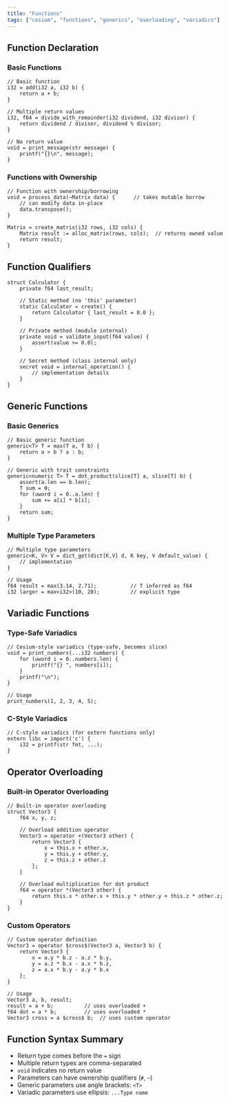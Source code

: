 ```yaml
---
title: "Functions"
tags: ["cesium", "functions", "generics", "overloading", "variadics"]
---
```


## Function Declaration

### Basic Functions

```cesium
// Basic function
i32 = add(i32 a, i32 b) {
    return a + b;
}

// Multiple return values
i32, f64 = divide_with_remainder(i32 dividend, i32 divisor) {
    return dividend / divisor, dividend % divisor;
}

// No return value
void = print_message(str message) {
    printf("{}\n", message);
}
```

### Functions with Ownership

```cesium
// Function with ownership/borrowing
void = process_data(~Matrix data) {      // takes mutable borrow
    // can modify data in-place
    data.transpose();
}

Matrix = create_matrix(i32 rows, i32 cols) {
    Matrix result := alloc_matrix(rows, cols);  // returns owned value
    return result;
}
```

## Function Qualifiers

```cesium
struct Calculator {
    private f64 last_result;

    // Static method (no 'this' parameter)
    static Calculator = create() {
        return Calculator { last_result = 0.0 };
    }

    // Private method (module internal)
    private void = validate_input(f64 value) {
        assert(value >= 0.0);
    }

    // Secret method (class internal only)
    secret void = internal_operation() {
        // implementation details
    }
}
```

## Generic Functions

### Basic Generics

```cesium
// Basic generic function
generic<T> T = max(T a, T b) {
    return a > b ? a : b;
}

// Generic with trait constraints
generic<numeric T> T = dot_product(slice[T] a, slice[T] b) {
    assert(a.len == b.len);
    T sum = 0;
    for (uword i = 0..a.len) {
        sum += a[i] * b[i];
    }
    return sum;
}
```

### Multiple Type Parameters

```cesium
// Multiple type parameters
generic<K, V> V = dict_get(dict[K,V] d, K key, V default_value) {
    // implementation
}

// Usage
f64 result = max(3.14, 2.71);           // T inferred as f64
i32 larger = max<i32>(10, 20);          // explicit type
```

## Variadic Functions

### Type-Safe Variadics

```cesium
// Cesium-style variadics (type-safe, becomes slice)
void = print_numbers(...i32 numbers) {
    for (uword i = 0..numbers.len) {
        printf("{} ", numbers[i]);
    }
    printf("\n");
}

// Usage
print_numbers(1, 2, 3, 4, 5);
```

### C-Style Variadics

```cesium
// C-style variadics (for extern functions only)
extern libc = import('c') {
    i32 = printf(str fmt, ...);
}
```

## Operator Overloading

### Built-in Operator Overloading

```cesium
// Built-in operator overloading
struct Vector3 {
    f64 x, y, z;

    // Overload addition operator
    Vector3 = operator +(Vector3 other) {
        return Vector3 {
            x = this.x + other.x,
            y = this.y + other.y,
            z = this.z + other.z
        };
    }

    // Overload multiplication for dot product
    f64 = operator *(Vector3 other) {
        return this.x * other.x + this.y * other.y + this.z * other.z;
    }
}
```

### Custom Operators

```cesium
// Custom operator definition
Vector3 = operator $cross$(Vector3 a, Vector3 b) {
    return Vector3 {
        x = a.y * b.z - a.z * b.y,
        y = a.z * b.x - a.x * b.z,
        z = a.x * b.y - a.y * b.x
    };
}

// Usage
Vector3 a, b, result;
result = a + b;          // uses overloaded +
f64 dot = a * b;         // uses overloaded *
Vector3 cross = a $cross$ b;  // uses custom operator
```

## Function Syntax Summary

- Return type comes before the `=` sign
- Multiple return types are comma-separated
- `void` indicates no return value
- Parameters can have ownership qualifiers (`#`, `~`)
- Generic parameters use angle brackets: `<T>`
- Variadic parameters use ellipsis: `...Type name`
